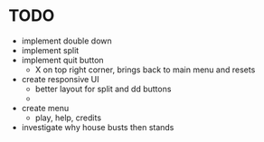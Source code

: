 # TODO

- implement double down
- implement split
- implement quit button
	- X on top right corner, brings back to main menu and resets
- create responsive UI
	- better layout for split and dd buttons
	-
- create menu
	- play, help, credits
- investigate why house busts then stands
